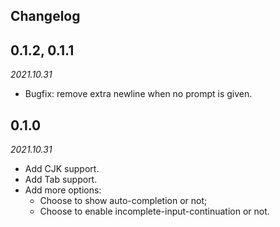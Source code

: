 ## Changelog

## 0.1.2, 0.1.1
*2021.10.31*

- Bugfix: remove extra newline when no prompt is given.

## 0.1.0
*2021.10.31*

- Add CJK support.
- Add Tab support.
- Add more options: 
    - Choose to show auto-completion or not;
    - Choose to enable incomplete-input-continuation or not.

